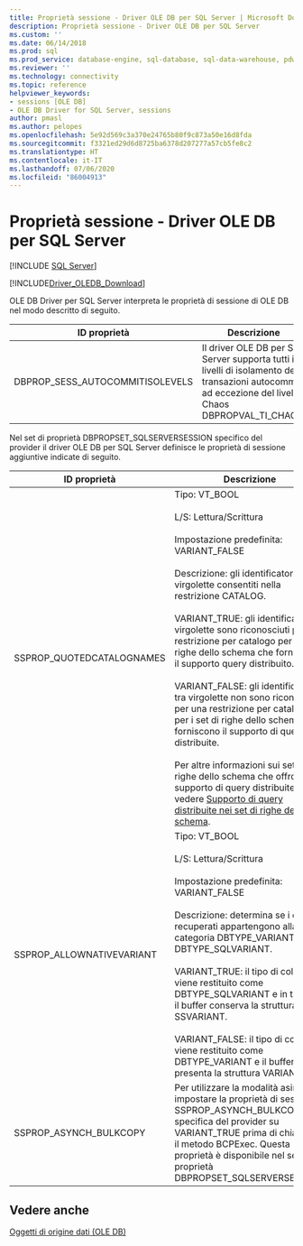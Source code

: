 ```yaml
---
title: Proprietà sessione - Driver OLE DB per SQL Server | Microsoft Docs
description: Proprietà sessione - Driver OLE DB per SQL Server
ms.custom: ''
ms.date: 06/14/2018
ms.prod: sql
ms.prod_service: database-engine, sql-database, sql-data-warehouse, pdw
ms.reviewer: ''
ms.technology: connectivity
ms.topic: reference
helpviewer_keywords:
- sessions [OLE DB]
- OLE DB Driver for SQL Server, sessions
author: pmasl
ms.author: pelopes
ms.openlocfilehash: 5e92d569c3a370e24765b80f9c873a50e16d8fda
ms.sourcegitcommit: f3321ed29d6d8725ba6378d207277a57cb5fe8c2
ms.translationtype: HT
ms.contentlocale: it-IT
ms.lasthandoff: 07/06/2020
ms.locfileid: "86004913"
---
```

# <a name="session-properties---ole-db-driver-for-sql-server"></a>Proprietà sessione - Driver OLE DB per SQL Server
[!INCLUDE [SQL Server](../../../includes/applies-to-version/sql-asdb-asdbmi-asa-pdw.md)]

[!INCLUDE[Driver_OLEDB_Download](../../../includes/driver_oledb_download.md)]

  OLE DB Driver per SQL Server interpreta le proprietà di sessione di OLE DB nel modo descritto di seguito.  
  
|ID proprietà|Descrizione|  
|-----------------|-----------------|  
|DBPROP_SESS_AUTOCOMMITISOLEVELS|Il driver OLE DB per SQL Server supporta tutti i livelli di isolamento delle transazioni autocommit, ad eccezione del livello Chaos DBPROPVAL_TI_CHAOS.|  
  
 Nel set di proprietà DBPROPSET_SQLSERVERSESSION specifico del provider il driver OLE DB per SQL Server definisce le proprietà di sessione aggiuntive indicate di seguito.  
  
|ID proprietà|Descrizione|  
|-----------------|-----------------|  
|SSPROP_QUOTEDCATALOGNAMES|Tipo: VT_BOOL<br /><br /> L/S: Lettura/Scrittura<br /><br /> Impostazione predefinita: VARIANT_FALSE<br /><br /> Descrizione: gli identificatori tra virgolette consentiti nella restrizione CATALOG.<br /><br /> VARIANT_TRUE: gli identificatori tra virgolette sono riconosciuti per una restrizione per catalogo per i set di righe dello schema che forniscono il supporto query distribuito.<br /><br /> VARIANT_FALSE: gli identificatori tra virgolette non sono riconosciuti per una restrizione per catalogo per i set di righe dello schema che forniscono il supporto di query distribuite.<br /><br /> Per altre informazioni sui set di righe dello schema che offrono il supporto di query distribuite, vedere [Supporto di query distribuite nei set di righe dello schema](../../oledb/ole-db/schema-rowsets-distributed-query-support.md).|  
|SSPROP_ALLOWNATIVEVARIANT|Tipo: VT_BOOL<br /><br /> L/S: Lettura/Scrittura<br /><br /> Impostazione predefinita: VARIANT_FALSE<br /><br /> Descrizione: determina se i dati recuperati appartengono alla categoria DBTYPE_VARIANT o DBTYPE_SQLVARIANT.<br /><br /> VARIANT_TRUE: il tipo di colonna viene restituito come DBTYPE_SQLVARIANT e in tal caso il buffer conserva la struttura SSVARIANT.<br /><br /> VARIANT_FALSE: il tipo di colonna viene restituito come DBTYPE_VARIANT e il buffer presenta la struttura VARIANT.|  
|SSPROP_ASYNCH_BULKCOPY|Per utilizzare la modalità asincrona, impostare la proprietà di sessione SSPROP_ASYNCH_BULKCOPY specifica del provider su VARIANT_TRUE prima di chiamare il metodo BCPExec. Questa proprietà è disponibile nel set di proprietà DBPROPSET_SQLSERVERSESSION.|  
  
## <a name="see-also"></a>Vedere anche  
 [Oggetti di origine dati &#40;OLE DB&#41;](../../oledb/ole-db-data-source-objects/data-source-objects-ole-db.md)  
  
  
